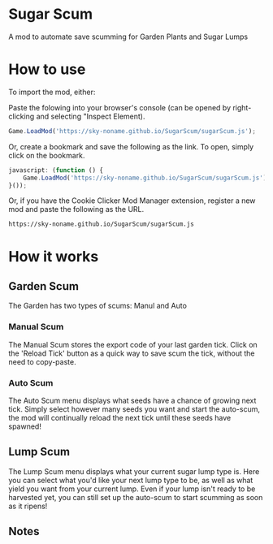 # Sugar Scum
A mod to automate save scumming for Garden Plants and Sugar Lumps

# How to use
To import the mod, either:

Paste the folowing into your browser's console (can be opened by right-clicking and selecting "Inspect Element).
```javascript
Game.LoadMod('https://sky-noname.github.io/SugarScum/sugarScum.js');
```

Or, create a bookmark and save the following as the link. To open, simply click on the bookmark.
```javascript
javascript: (function () {
    Game.LoadMod('https://sky-noname.github.io/SugarScum/sugarScum.js');
}());
```

Or, if you have the Cookie Clicker Mod Manager extension, register a new mod and paste the following as the URL.
```
https://sky-noname.github.io/SugarScum/sugarScum.js
```

# How it works
## Garden Scum
The Garden has two types of scums: Manul and Auto
### Manual Scum
The Manual Scum stores the export code of your last garden tick. Click on the 'Reload Tick' button as a quick way to save scum the tick, without the need to copy-paste.

### Auto Scum
The Auto Scum menu displays what seeds have a chance of growing next tick. Simply select however many seeds you want and start the auto-scum, the mod will continually reload the next tick until these seeds have spawned!

## Lump Scum
The Lump Scum menu displays what your current sugar lump type is. Here you can select what you'd like your next lump type to be, as well as what yield you want from your current lump. Even if your lump isn't ready to be harvested yet, you can still set up the auto-scum to start scumming as soon as it ripens!

## Notes
